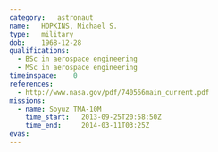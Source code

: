 ```yaml
---
category:	astronaut
name:	HOPKINS, Michael S.
type:	military
dob:	1968-12-28
qualifications:
  - BSc in aerospace engineering
  - MSc in aerospace engineering
timeinspace:	0
references:
  - http://www.nasa.gov/pdf/740566main_current.pdf
missions:
  - name: Soyuz TMA-10M
    time_start:   2013-09-25T20:58:50Z
    time_end:     2014-03-11T03:25Z
evas:
---
```

